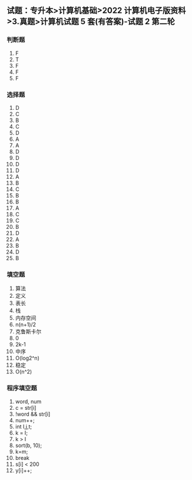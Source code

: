 ## 试题：专升本>计算机基础>2022 计算机电子版资料>3.真题>计算机试题 5 套(有答案)-试题 2 第二轮

### 判断题

1. F
2. T
3. F
4. F
5. F

### 选择题

1. D
2. C
3. B
4. C
5. D
6. A
7. A
8. D
9. D
10. D
11. D
12. A
13. B
14. C
15. B
16. B
17. A
18. C
19. C
20. B
21. D
22. A
23. B
24. D
25. B

### 填空题

1. 算法
2. 定义
3. 表长
4. 栈
5. 内存空间
6. n(n+1)/2
7. 克鲁斯卡尔
8. 0
9. 2k-1
10. 中序
11. O(log2^n)
12. 稳定
13. O(n^2)

### 程序填空题

1. word, num
2. c = str[i]
3. !word && str[i]
4. num++;
5. int I,j,t;
6. k = I;
7. k > I
8. sort(b, 10);
9. k=m;
10. break
11. s[i] < 200
12. y[i]++;
